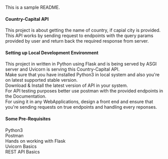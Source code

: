 This is a sample README.

#### Country-Capital API
This project is about getting the name of country, if capial city is provided. This API works by sending request to endpoints with the query params provided by user and return back the required response from server.

#### Setting up Local Development Environment
This project in written in Python using Flask and is being served by ASGI server and Uvicorn is serving this Country-Capital API. <br/>
Make sure that you have installed Python3 in local system and also you're on latest supported stable version.<br/>
Download & Install the latest version of API in your system.<br/>
For API testing purposes better use postman with the provided endpoints in the Documentation.<br/>
For using it in any WebApplications, design a front end and ensure that you're sending requests on true endpoints and handling every reponses.

#### Some Pre-Requisites
Python3<br/>
Postman<br/>
Hands on working with Flask<br/>
Uvicorn Basics<br/>
REST API Basics

